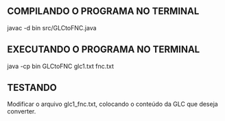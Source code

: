 ## COMPILANDO O PROGRAMA NO TERMINAL

javac -d bin src/GLCtoFNC.java

## EXECUTANDO O PROGRAMA NO TERMINAL

java -cp bin GLCtoFNC glc1.txt fnc.txt

## TESTANDO

Modificar o arquivo glc1_fnc.txt, colocando o conteúdo da GLC que deseja converter.
